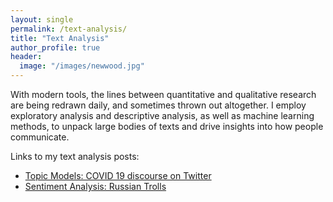 ```yaml
---
layout: single
permalink: /text-analysis/
title: "Text Analysis"
author_profile: true
header:
  image: "/images/newwood.jpg"
---
```


With modern tools, the lines between quantitative and qualitative research are being redrawn daily, and sometimes thrown out altogether. I employ exploratory analysis and descriptive analysis, as well as machine learning methods, to unpack large bodies of texts and drive insights into how people communicate.

Links to my text analysis posts:
* [Topic Models: COVID 19 discourse on Twitter](https://kevineduardokarl.github.io/topic-models-covid-19)
* [Sentiment Analysis: Russian Trolls](https://kevineduardokarl.github.io/sentiment-analysis-russian-trolls/)
